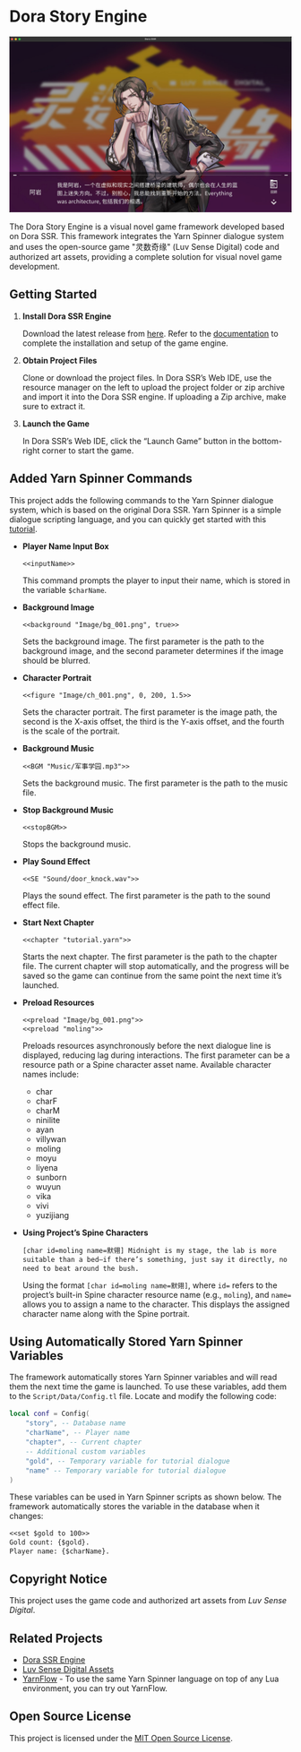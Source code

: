 # Dora Story Engine

![demo](Image/demo.jpg)

The Dora Story Engine is a visual novel game framework developed based on Dora SSR. This framework integrates the Yarn Spinner dialogue system and uses the open-source game "灵数奇缘" (Luv Sense Digital) code and authorized art assets, providing a complete solution for visual novel game development.

## Getting Started

1. **Install Dora SSR Engine**

	Download the latest release from [here](https://github.com/ippclub/Dora-SSR/releases/latest). Refer to the [documentation](https://dora-ssr.net/docs/tutorial/quick-start/) to complete the installation and setup of the game engine.

2. **Obtain Project Files**

	Clone or download the project files. In Dora SSR’s Web IDE, use the resource manager on the left to upload the project folder or zip archive and import it into the Dora SSR engine. If uploading a Zip archive, make sure to extract it.

3. **Launch the Game**

	In Dora SSR’s Web IDE, click the “Launch Game” button in the bottom-right corner to start the game.

## Added Yarn Spinner Commands

This project adds the following commands to the Yarn Spinner dialogue system, which is based on the original Dora SSR. Yarn Spinner is a simple dialogue scripting language, and you can quickly get started with this [tutorial](https://dora-ssr.net/docs/tutorial/Writing%20Game%20Dialogue/introduction-to-yarn).

* **Player Name Input Box**

	```
	<<inputName>>
	```

	This command prompts the player to input their name, which is stored in the variable `$charName`.

* **Background Image**

	```
	<<background "Image/bg_001.png", true>>
	```

	Sets the background image. The first parameter is the path to the background image, and the second parameter determines if the image should be blurred.

* **Character Portrait**

	```
	<<figure "Image/ch_001.png", 0, 200, 1.5>>
	```

	Sets the character portrait. The first parameter is the image path, the second is the X-axis offset, the third is the Y-axis offset, and the fourth is the scale of the portrait.

* **Background Music**

	```
	<<BGM "Music/军事学园.mp3">>
	```

	Sets the background music. The first parameter is the path to the music file.

* **Stop Background Music**

	```
	<<stopBGM>>
	```

	Stops the background music.

* **Play Sound Effect**

	```
	<<SE "Sound/door_knock.wav">>
	```

	Plays the sound effect. The first parameter is the path to the sound effect file.

* **Start Next Chapter**

	```
	<<chapter "tutorial.yarn">>
	```

	Starts the next chapter. The first parameter is the path to the chapter file. The current chapter will stop automatically, and the progress will be saved so the game can continue from the same point the next time it’s launched.

* **Preload Resources**

	```
	<<preload "Image/bg_001.png">>
	<<preload "moling">>
	```

	Preloads resources asynchronously before the next dialogue line is displayed, reducing lag during interactions. The first parameter can be a resource path or a Spine character asset name. Available character names include:

	- char
	- charF
	- charM
	- ninilite
	- ayan
	- villywan
	- moling
	- moyu
	- liyena
	- sunborn
	- wuyun
	- vika
	- vivi
	- yuzijiang

* **Using Project’s Spine Characters**

	```
	[char id=moling name=默翎] Midnight is my stage, the lab is more suitable than a bed—if there’s something, just say it directly, no need to beat around the bush.
	```

	Using the format `[char id=moling name=默翎]`, where `id=` refers to the project’s built-in Spine character resource name (e.g., `moling`), and `name=` allows you to assign a name to the character. This displays the assigned character name along with the Spine portrait.

## Using Automatically Stored Yarn Spinner Variables

The framework automatically stores Yarn Spinner variables and will read them the next time the game is launched. To use these variables, add them to the `Script/Data/Config.tl` file. Locate and modify the following code:

```lua
local conf = Config(
	"story", -- Database name
	"charName", -- Player name
	"chapter", -- Current chapter
	-- Additional custom variables
	"gold", -- Temporary variable for tutorial dialogue
	"name" -- Temporary variable for tutorial dialogue
)
```

These variables can be used in Yarn Spinner scripts as shown below. The framework automatically stores the variable in the database when it changes:

```
<<set $gold to 100>>
Gold count: {$gold}.
Player name: {$charName}.
```

## Copyright Notice

This project uses the game code and authorized art assets from *Luv Sense Digital*.

## Related Projects

- [Dora SSR Engine](https://github.com/ippclub/Dora-SSR)
- [Luv Sense Digital Assets](https://github.com/ippclub/LSD-spine-2x)
- [YarnFlow](https://github.com/ippclub/YarnFlow) - To use the same Yarn Spinner language on top of any Lua environment, you can try out YarnFlow.

## Open Source License

This project is licensed under the [MIT Open Source License](LICENSE).
